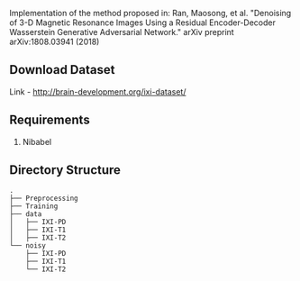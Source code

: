 Implementation of the method proposed in: Ran, Maosong, et al. "Denoising of 3-D Magnetic Resonance Images Using a Residual Encoder-Decoder Wasserstein Generative Adversarial Network." arXiv preprint arXiv:1808.03941 (2018)

## Download Dataset
Link - http://brain-development.org/ixi-dataset/ 

## Requirements
1. Nibabel

## Directory Structure
```
.
├── Preprocessing
├── Training
├── data
│   ├── IXI-PD
│   ├── IXI-T1
│   ├── IXI-T2
└── noisy
    ├── IXI-PD
    ├── IXI-T1
    └── IXI-T2
```
